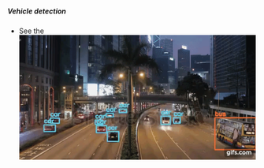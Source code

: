
##### Vehicle detection
* See the ![Demo](https://github.com/muyun/dev.nllp/blob/master/yolo3/output/traffic-4.gif)

